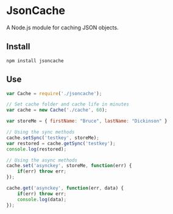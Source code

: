 # JsonCache

A Node.js module for caching JSON objects.

## Install

	npm install jsoncache

## Use

~~~ javascript
var Cache = require('./jsoncache');

// Set cache folder and cache life in minutes
var cache = new Cache('./cache', 60);

var storeMe = { firstName: "Bruce", lastName: "Dickinson" }

// Using the sync methods
cache.setSync('testkey', storeMe);
var restored = cache.getSync('testkey');
console.log(restored);

// Using the async methods
cache.set('asynckey', storeMe, function(err) {
	if(err) throw err;
});

cache.get('asynckey', function(err, data) {
	if(err) throw err;
	console.log(data);
});
~~~

